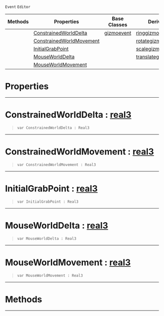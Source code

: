  `Event` `Editor`



|Methods|Properties|Base Classes|Derived Classes|
|---|---|---|---|
| |[ ConstrainedWorldDelta](https://plasmaengine.github.io/PlasmaDocs/Plasma1/C++/code_reference/class_reference/gizmoupdateevent.markdown#constrainedworlddelta-ze)|[gizmoevent](https://plasmaengine.github.io/PlasmaDocs/Plasma1/C++/code_reference/class_reference/gizmoevent.markdown)|[ringgizmoevent](https://plasmaengine.github.io/PlasmaDocs/Plasma1/C++/code_reference/class_reference/ringgizmoevent.markdown)|
| |[ ConstrainedWorldMovement](https://plasmaengine.github.io/PlasmaDocs/Plasma1/C++/code_reference/class_reference/gizmoupdateevent.markdown#constrainedworldmovement)| |[rotategizmoupdateevent](https://plasmaengine.github.io/PlasmaDocs/Plasma1/C++/code_reference/class_reference/rotategizmoupdateevent.markdown)|
| |[ InitialGrabPoint](https://plasmaengine.github.io/PlasmaDocs/Plasma1/C++/code_reference/class_reference/gizmoupdateevent.markdown#initialgrabpoint-plasma-en)| |[scalegizmoupdateevent](https://plasmaengine.github.io/PlasmaDocs/Plasma1/C++/code_reference/class_reference/scalegizmoupdateevent.markdown)|
| |[ MouseWorldDelta](https://plasmaengine.github.io/PlasmaDocs/Plasma1/C++/code_reference/class_reference/gizmoupdateevent.markdown#mouseworlddelta-plasma-eng)| |[translategizmoupdateevent](https://plasmaengine.github.io/PlasmaDocs/Plasma1/C++/code_reference/class_reference/translategizmoupdateevent.markdown)|
| |[ MouseWorldMovement](https://plasmaengine.github.io/PlasmaDocs/Plasma1/C++/code_reference/class_reference/gizmoupdateevent.markdown#mouseworldmovement-plasma)| | |


 #  Properties


---  
 #  ConstrainedWorldDelta : [real3](https://plasmaengine.github.io/PlasmaDocs/Plasma1/C++/code_reference/lightning_base_types/real3.markdown)

> 
> ``` lang=cpp, name=Lightning
> var ConstrainedWorldDelta : Real3


---  
 #  ConstrainedWorldMovement : [real3](https://plasmaengine.github.io/PlasmaDocs/Plasma1/C++/code_reference/lightning_base_types/real3.markdown)

> 
> ``` lang=cpp, name=Lightning
> var ConstrainedWorldMovement : Real3


---  
 #  InitialGrabPoint : [real3](https://plasmaengine.github.io/PlasmaDocs/Plasma1/C++/code_reference/lightning_base_types/real3.markdown)

> 
> ``` lang=cpp, name=Lightning
> var InitialGrabPoint : Real3


---  
 #  MouseWorldDelta : [real3](https://plasmaengine.github.io/PlasmaDocs/Plasma1/C++/code_reference/lightning_base_types/real3.markdown)

> 
> ``` lang=cpp, name=Lightning
> var MouseWorldDelta : Real3


---  
 #  MouseWorldMovement : [real3](https://plasmaengine.github.io/PlasmaDocs/Plasma1/C++/code_reference/lightning_base_types/real3.markdown)

> 
> ``` lang=cpp, name=Lightning
> var MouseWorldMovement : Real3


---  
 #  Methods


---  
 

 